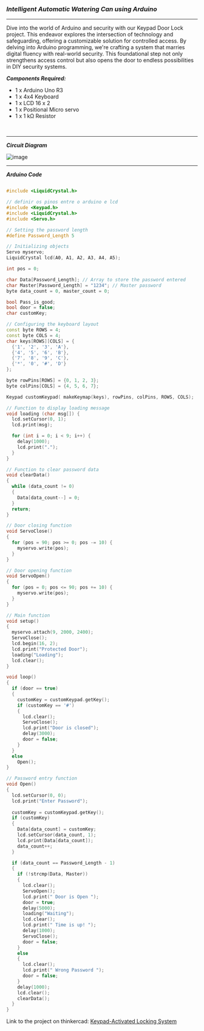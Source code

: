 ### ***Intelligent Automatic Watering Can using Arduino***

<hr>

Dive into the world of Arduino and security with our Keypad Door Lock project. 
This endeavor explores the intersection of technology and safeguarding, offering a customizable solution for controlled access. 
By delving into Arduino programming, we're crafting a system that marries digital fluency with real-world security. 
This foundational step not only strengthens access control but also opens the door to endless possibilities in DIY security systems. 

***Components Required:***
- 1 x Arduino Uno R3
- 1 x 4x4 Keyboard
- 1 x LCD 16 x 2
- 1 x Positional Micro servo
- 1 x 1 kΩ Resistor

<br>

<hr>

***Circuit Diagram***

![image](https://github.com/LittleHypnotist/Arduino_Projects/assets/75622692/7753a059-bb07-4f7d-8a15-8fd649c8e3a8)


<hr>


***Arduino Code***

```cpp

#include <LiquidCrystal.h>

// definir os pinos entre o arduino e lcd
#include <Keypad.h>
#include <LiquidCrystal.h>
#include <Servo.h>

// Setting the password length
#define Password_Length 5

// Initializing objects
Servo myservo;
LiquidCrystal lcd(A0, A1, A2, A3, A4, A5);

int pos = 0;

char Data[Password_Length]; // Array to store the password entered
char Master[Password_Length] = "1234"; // Master password
byte data_count = 0, master_count = 0;

bool Pass_is_good;
bool door = false;
char customKey;

// Configuring the keyboard layout
const byte ROWS = 4;
const byte COLS = 4;
char keys[ROWS][COLS] = {
  {'1', '2', '3', 'A'},
  {'4', '5', '6', 'B'},
  {'7', '8', '9', 'C'},
  {'*', '0', '#', 'D'}
};

byte rowPins[ROWS] = {0, 1, 2, 3};
byte colPins[COLS] = {4, 5, 6, 7};

Keypad customKeypad( makeKeymap(keys), rowPins, colPins, ROWS, COLS);

// Function to display loading message
void loading (char msg[]) {
  lcd.setCursor(0, 1);
  lcd.print(msg);

  for (int i = 0; i < 9; i++) {
    delay(1000);
    lcd.print(".");
  }
}

// Function to clear password data
void clearData()
{
  while (data_count != 0)
  { 
    Data[data_count--] = 0;
  }
  return;
}

// Door closing function
void ServoClose()
{
  for (pos = 90; pos >= 0; pos -= 10) { 
    myservo.write(pos);
  }
}

// Door opening function
void ServoOpen()
{
  for (pos = 0; pos <= 90; pos += 10) {
    myservo.write(pos);  
  }
}

// Main function
void setup()
{
  myservo.attach(9, 2000, 2400);
  ServoClose();
  lcd.begin(16, 2);
  lcd.print("Protected Door");
  loading("Loading");
  lcd.clear();
}

void loop()
{
  if (door == true)
  {
    customKey = customKeypad.getKey();
    if (customKey == '#')
    {
      lcd.clear();
      ServoClose();
      lcd.print("Door is closed");
      delay(3000);
      door = false;
    }
  }
  else
    Open();
}

// Password entry function
void Open()
{
  lcd.setCursor(0, 0);
  lcd.print("Enter Password");
  
  customKey = customKeypad.getKey();
  if (customKey)
  {
    Data[data_count] = customKey;
    lcd.setCursor(data_count, 1);
    lcd.print(Data[data_count]);
    data_count++;
  }

  if (data_count == Password_Length - 1)
  {
    if (!strcmp(Data, Master))
    {
      lcd.clear();
      ServoOpen();
      lcd.print(" Door is Open ");
      door = true;
      delay(5000);
      loading("Waiting");
      lcd.clear();
      lcd.print(" Time is up! ");
      delay(1000);
      ServoClose();
      door = false;      
    }
    else
    {
      lcd.clear();
      lcd.print(" Wrong Password ");
      door = false;
    }
    delay(1000);
    lcd.clear();
    clearData();
  }
}

```
Link to the project on thinkercad: [Keypad-Activated Locking System](https://www.tinkercad.com/things/4yNWt79wsNo-keypad-activated-locking-system)
